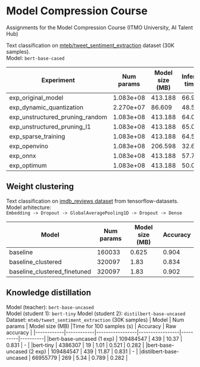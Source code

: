 # Model Compression Course
Assignments for the Model Compression Course (ITMO University, AI Talent Hub)

Text classification on [mteb/tweet_sentiment_extraction](https://huggingface.co/datasets/mteb/tweet_sentiment_extraction) dataset (30K samples).  
Model: ```bert-base-cased```

| Experiment | Num params | Model size (MB) | Inference time (s) | Macro F1 |
|------------|------------|-----------------|--------------------|----------|
|exp_original_model|1.083e+08|413.188|66.957|0.784|
|exp_dynamic_quantization|2.270e+07|86.609|48.532|0.779|
|exp_unstructured_pruning_random|1.083e+08|413.188|64.068|0.429|
|exp_unstructured_pruning_l1|1.083e+08|413.188|65.058|0.665|
|exp_sparse_training|1.083e+08|413.188|64.586|0.714|
|exp_openvino|1.083e+08|206.598|32.635|0.775|
|exp_onnx|1.083e+08|413.188|57.743|0.770|
|exp_optimum|1.083e+08|413.188|50.000|0.775|


## Weight clustering 
Text classification on [imdb_reviews dataset](https://www.tensorflow.org/datasets/catalog/imdb_reviews) from tensorflow-datasets.   
Model arhitecture:  
```Embedding -> Dropout -> GlobalAveragePooling1D -> Dropout -> Dense```

| Model | Num params | Model size (MB) | Accuracy |
|------------|------------|-----------------|----------|
|baseline | 160033 | 0.625  | 0.904 |
|baseline_clustered | 320097 | 1.83  | 0.834 |
|baseline_clustered_finetuned | 320097 | 1.83  | 0.902 |




## Knowledge distillation 
Model (teacher): ```bert-base-uncased```  
Model (student 1): ```bert-tiny``` 
Model (student 2): ```distilbert-base-uncased``` 
Dataset: ```mteb/tweet_sentiment_extraction``` (30K samples)
| Model | Num params | Model size (MB) |Time for 100 samples (s) | Accuracy | Raw aсcuracy |
|------------|------------|-----------------|-----------------|----------|----------|
|bert-base-uncased (1 exp) | 109484547 | 439 | 10.37 | 0.831 | - |
|bert-tiny | 4386307 | 19  | 1.01 | 0.521 | 0.282 |
|bert-base-uncased (2 exp) | 109484547 | 439 | 11.87 | 0.831 | - |
|distilbert-base-uncased | 66955779 | 269 | 5.34 | 0.789 | 0.282 |
